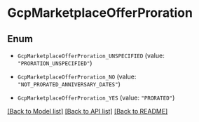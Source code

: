 # GcpMarketplaceOfferProration

## Enum


* `GcpMarketplaceOfferProration_UNSPECIFIED` (value: `"PRORATION_UNSPECIFIED"`)

* `GcpMarketplaceOfferProration_NO` (value: `"NOT_PRORATED_ANNIVERSARY_DATES"`)

* `GcpMarketplaceOfferProration_YES` (value: `"PRORATED"`)


[[Back to Model list]](../README.md#documentation-for-models) [[Back to API list]](../README.md#documentation-for-api-endpoints) [[Back to README]](../README.md)


